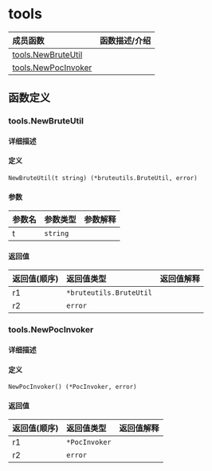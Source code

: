 # tools

|成员函数|函数描述/介绍|
|:------|:--------|
| [tools.NewBruteUtil](#NewBruteUtil) ||
| [tools.NewPocInvoker](#NewPocInvoker) ||


## 函数定义
### tools.NewBruteUtil

#### 详细描述


#### 定义

`NewBruteUtil(t string) (*bruteutils.BruteUtil, error)`

#### 参数
|参数名|参数类型|参数解释|
|:-----------|:---------- |:-----------|
| t | `string` |   |

#### 返回值
|返回值(顺序)|返回值类型|返回值解释|
|:-----------|:---------- |:-----------|
| r1 | `*bruteutils.BruteUtil` |   |
| r2 | `error` |   |


### tools.NewPocInvoker

#### 详细描述


#### 定义

`NewPocInvoker() (*PocInvoker, error)`

#### 返回值
|返回值(顺序)|返回值类型|返回值解释|
|:-----------|:---------- |:-----------|
| r1 | `*PocInvoker` |   |
| r2 | `error` |   |


